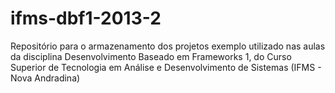 ifms-dbf1-2013-2
================

Repositório para o armazenamento dos projetos exemplo utilizado nas aulas da disciplina Desenvolvimento Baseado em Frameworks 1, do Curso Superior de Tecnologia em Análise e Desenvolvimento de Sistemas (IFMS - Nova Andradina)
